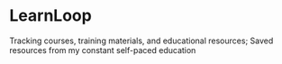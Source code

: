 # LearnLoop
Tracking courses, training materials, and educational resources; Saved resources from my constant self-paced education
